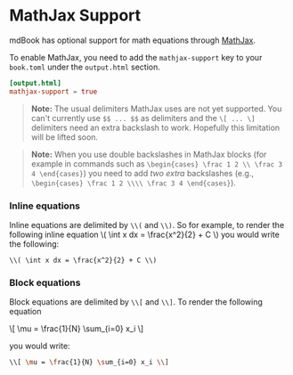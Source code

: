# MathJax Support

mdBook has optional support for math equations through [MathJax](https://www.mathjax.org/).

To enable MathJax, you need to add the `mathjax-support` key to your `book.toml` under the `output.html` section.

```toml
[output.html]
mathjax-support = true
```

>**Note:** The usual delimiters MathJax uses are not yet supported. You can't currently use `$$ ... $$` as delimiters and the `\[ ... \]` delimiters need an extra backslash to work. Hopefully this limitation will be lifted soon.

>**Note:** When you use double backslashes in MathJax blocks (for example in commands such as `\begin{cases} \frac 1 2 \\ \frac 3 4 \end{cases}`) you need to add _two extra_ backslashes (e.g., `\begin{cases} \frac 1 2 \\\\ \frac 3 4 \end{cases}`).


### Inline equations
Inline equations are delimited by `\\(` and `\\)`. So for example, to render the following inline equation \\( \int x dx = \frac{x^2}{2} + C \\) you would write the following:
```
\\( \int x dx = \frac{x^2}{2} + C \\)
```

### Block equations
Block equations are delimited by `\\[` and `\\]`. To render the following equation

\\[ \mu = \frac{1}{N} \sum_{i=0} x_i \\]

you would write:

```bash
\\[ \mu = \frac{1}{N} \sum_{i=0} x_i \\]
```